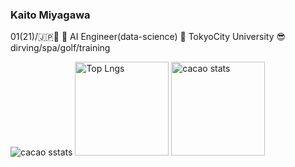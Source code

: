 ### Kaito Miyagawa
01(21)/🇯🇵🎾
🤖 AI Engineer(data-science)
🏫 TokyoCity University
😎 dirving/spa/golf/training

<p align="left">
  <img alt="cacao sstats" src="https://github-profile-summary-cards.vercel.app/api/cards/profile-details?username=cacaobucks&theme=dracula" />
  <img alt="Top Lngs" height="150px" src="https://github-readme-stats.vercel.app/api/top-langs/?username=cacaobucks&layout=compact&show_icons=true&theme=onedark" />
  <img alt="cacao stats" height="150px" src="https://github-readme-stats.vercel.app/api?username=cacaobucks&theme=onedark&show_icons=ture"/>
</p>
